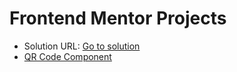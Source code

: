 # Frontend Mentor Projects

- Solution URL: [Go to solution](https://github.com/sajid-munawar/FrontendMentor_projects/tree/main/qr-code-component-main)
- [QR Code Component]()
